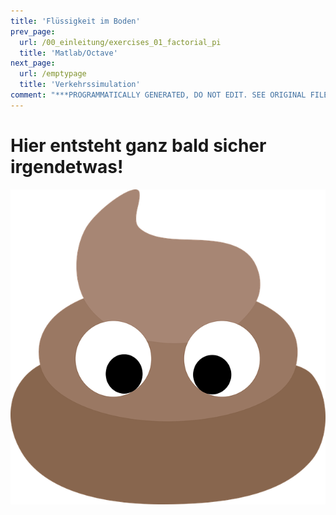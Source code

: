 ```yaml
---
title: 'Flüssigkeit im Boden'
prev_page:
  url: /00_einleitung/exercises_01_factorial_pi
  title: 'Matlab/Octave'
next_page:
  url: /emptypage
  title: 'Verkehrssimulation'
comment: "***PROGRAMMATICALLY GENERATED, DO NOT EDIT. SEE ORIGINAL FILES IN /content***"
---
```

# Hier entsteht ganz bald sicher irgendetwas!

<img src="images/empty_page.png" class="left">